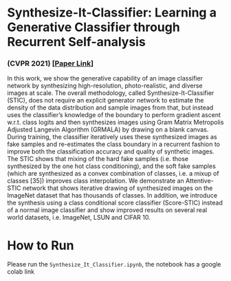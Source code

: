 # Synthesize-It-Classifier: Learning a Generative Classifier through Recurrent Self-analysis 
### (CVPR 2021) [[Paper Link](https://arxiv.org/pdf/2103.14212.pdf)]
In this work, we show the generative capability of an image classifier network by synthesizing high-resolution, photo-realistic, and diverse images at scale. The overall methodology, called Synthesize-It-Classifier (STIC), does not require an explicit generator network to estimate the density of the data distribution and sample images from
that, but instead uses the classifier’s knowledge of the boundary to perform gradient ascent w.r.t. class logits and then synthesizes images using Gram Matrix Metropolis Adjusted Langevin Algorithm (GRMALA) by drawing on a blank canvas. During training, the classifier iteratively uses these synthesized images as fake samples and re-estimates the class boundary in a recurrent fashion to improve both the classification accuracy and quality of synthetic images. The STIC shows that mixing of the hard fake samples (i.e. those synthesized by the one hot class conditioning), and the soft fake samples (which are synthesized as a convex combination of classes, i.e. a mixup of classes [35]) improves class interpolation. We demonstrate an Attentive-STIC network that shows iterative drawing of synthesized images on the ImageNet dataset that has thousands of classes. In addition, we introduce the synthesis using a class conditional score classifier (Score-STIC) instead of a normal image classifier and show improved results on several real world datasets, i.e. ImageNet, LSUN and CIFAR 10.

# How to Run
Please run the ``Synthesize_It_Classifier.ipynb``, the notebook has a google colab link
